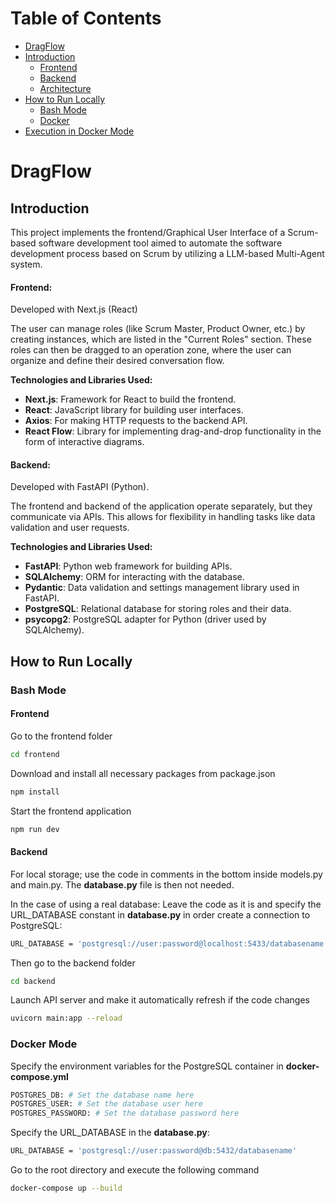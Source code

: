 # Table of Contents
- [DragFlow](#dragflow)
- [Introduction](#introduction)
  - [Frontend](#frontend)
  - [Backend](#backend)
  - [Architecture](#architecture)
- [How to Run Locally](#how-to-run-locally)
  - [Bash Mode](#frontend-1)
  - [Docker](#backend-1)
- [Execution in Docker Mode](#execution-in-docker-mode)

# DragFlow

## Introduction
This project implements the frontend/Graphical User Interface of a Scrum-based software development tool aimed to automate the software development process based on Scrum by utilizing a LLM-based Multi-Agent system.

#### Frontend:

Developed with Next.js (React)

The user can manage roles (like Scrum Master, Product Owner, etc.) by creating instances, which are listed in the "Current Roles" section. These roles can then be dragged to an operation zone, where the user can organize and define their desired conversation flow.

**Technologies and Libraries Used:**
- **Next.js**: Framework for React to build the frontend.
- **React**: JavaScript library for building user interfaces.
- **Axios**: For making HTTP requests to the backend API.
- **React Flow**: Library for implementing drag-and-drop functionality in the form of interactive diagrams.



#### Backend:

Developed with FastAPI (Python).

The frontend and backend of the application operate separately, but they communicate via APIs. This allows for flexibility in handling tasks like data validation and user requests. 

**Technologies and Libraries Used:**
- **FastAPI**: Python web framework for building APIs.
- **SQLAlchemy**: ORM for interacting with the database.
- **Pydantic**: Data validation and settings management library used in FastAPI.
- **PostgreSQL**: Relational database for storing roles and their data.
- **psycopg2**: PostgreSQL adapter for Python (driver used by SQLAlchemy).


## How to Run Locally

### Bash Mode
#### Frontend 
Go to the frontend folder
```bash
cd frontend
```
Download and install all necessary packages from package.json
```bash
npm install
```
Start the frontend application
```bash
npm run dev 
```

#### Backend 

For local storage; use the code in comments in the bottom inside models.py and main.py. The **database.py** file is then not needed.

In the case of using a real database:
Leave the code as it is and specify the URL_DATABASE constant in **database.py** in order create a connection to PostgreSQL:
```bash
URL_DATABASE = 'postgresql://user:password@localhost:5433/databasename'
```
Then go to the backend folder
```bash
cd backend
```
Launch API server and make it automatically refresh if the code changes
```bash
uvicorn main:app --reload
```

### Docker Mode
Specify the environment variables for the PostgreSQL container in **docker-compose.yml**
```bash
POSTGRES_DB: # Set the database name here
POSTGRES_USER: # Set the database user here
POSTGRES_PASSWORD: # Set the database password here
```
Specify the URL_DATABASE in the **database.py**:
```bash
URL_DATABASE = 'postgresql://user:password@db:5432/databasename'
```
Go to the root directory and execute the following command
```bash
docker-compose up --build        
```
